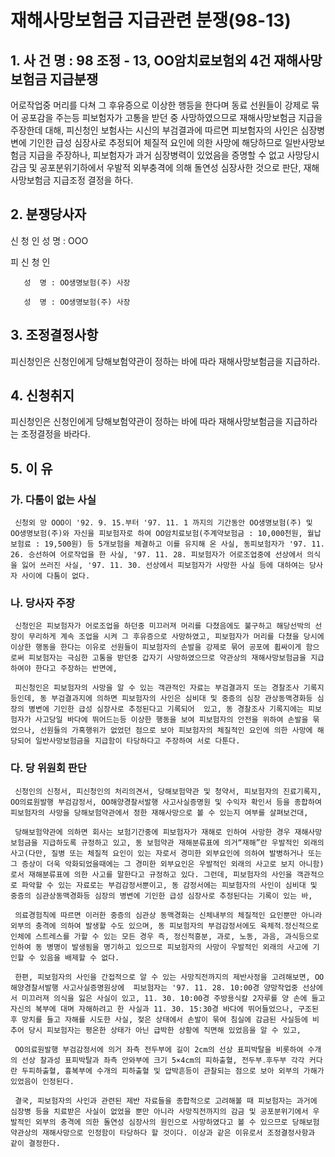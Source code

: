 # 재해사망보험금 지급관련 분쟁(98-13)

## 1. 사 건 명 : 98 조정 - 13, OO암치료보험외 4건 재해사망보험금 지급분쟁

 어로작업중 머리를 다쳐 그 후유증으로 이상한 행등을 한다며 동료 선원들이 강제로 묶어 공포감을 주는등 피보험자가 고통을 받던 중 사망하였으므로 재해사망보험금  지급을 주장한데 대해, 피신청인 보험사는 시신의 부검결과에 따르면 피보험자의 사인은 심장병변에 기인한 급성 심장사로 추정되어 체질적 요인에 의한 사망에 해당하므로 일반사망보험금 지급을 주장하나, 피보험자가 과거 심장병력이 있었음을 증명할 수 없고 사망당시 감금 및 공포분위기하에서 우발적 외부충격에 의해 돌연성 심장사한 것으로 판단, 재해사망보험금 지급조정 결정을 하다.



## 2. 분쟁당사자                                               
   신  청  인  성  명 : OOO 

   피  신  청  인 

       성  명 : OO생명보험(주) 사장

       성  명 : OO생명보험(주) 사장


## 3. 조정결정사항
   피신청인은 신청인에게 당해보험약관이 정하는 바에 따라 재해사망보험금을 지급하라.


## 4. 신청취지
   피신청인은 신청인에게 당해보험약관이 정하는 바에 따라 재해사망보험금을 지급하라는 조정결정을 바라다.


## 5. 이     유

### 가. 다툼이 없는 사실
     신청외 망 OOO이 '92. 9. 15.부터 '97. 11. 1 까지의 기간동안 OO생명보험(주) 및 OO생명보험(주)와 자신을 피보험자로 하여 OO암치료보험(주계약보험금 : 10,000천원, 월납보험료 : 19,500원) 등 5개보험을 체결하고 이를 유지해 온 사실, 동피보험자가 '97. 11. 26. 승선하여 어로작업을 한 사실, '97. 11. 28. 피보험자가 어로조업중에 선상에서 의식을 잃어 쓰러진 사실, '97. 11. 30. 선상에서 피보험자가 사망한 사실 등에 대하여는 당사자 사이에 다툼이 없다.
                               

### 나. 당사자 주장
     신청인은 피보험자가 어로조업을 하던중 미끄러져 머리를 다쳤음에도 불구하고 해당선박의 선장이 무리하게 계속 조업을 시켜 그 후유증으로 사망하였고, 피보험자가 머리를 다쳤을 당시에 이상한 행동을 한다는 이유로 선원들이 피보험자의 손발을 강제로 묶어 공포에 휩싸이게 함으로써 피보험자는 극심한 고통을 받던중 갑자기 사망하였으므로 약관상의 재해사망보험금을 지급하여야 한다고 주장하는 반면에,

     피신청인은 피보험자의 사망을 알 수 있는 객관적인 자료는 부검결과지 또는 경찰조사 기록지등인데, 동 부검결과지에 의하면 피보험자의 사인은 심비대 및 중증의 심장 관상동맥경화등 심장의 병변에 기인한 급성 심장사로 추정된다고 기록되어  있고, 동 경찰조사 기록지에는 피보험자가 사고당일 바다에 뛰어드는등 이상한 행동을 보여 피보험자의 안전을 위하여 손발을 묶었으나, 선원들의 가혹행위가 없었던 점으로 보아 피보험자의 체질적인 요인에 의한 사망에 해당되어 일반사망보험금을 지급함이 타당하다고 주장하여 서로 다툰다.


### 다. 당 위원회 판단     
     신청인의 신청서, 피신청인의 처리의견서, 당해보험약관 및 청약서, 피보험자의 진료기록지, OO의료원발행 부검감정서, OO해양경찰서발행 사고사실증명원 및 수익자 확인서 등을 종합하여 피보험자의 사망을 당해보험약관에서 정한 재해사망으로 볼 수 있는지 여부를 살펴보건대,

     당해보험약관에 의하면 회사는 보험기간중에 피보험자가 재해로 인하여 사망한 경우 재해사망보험금을 지급하도록 규정하고 있고, 동 보험약관 재해분류표에 의거“재해”란 우발적인 외래의 사고(다만, 질병 또는 체질적 요인이 있는 자로서 경미한 외부요인에 의하여 발병하거나 또는 그 증상이 더욱 악화되었을때에는 그 경미한 외부요인은 우발적인 외래의 사고로 보지 아니함)로서 재해분류표에 의한 사고를 말한다고 규정하고 있다. 그런데, 피보험자의 사인을 객관적으로 파악할 수 있는 자료로는 부검감정서뿐이고, 동 감정서에는 피보험자의 사인이 심비대 및 중증의 심관상동맥경화등 심장의 병변에 기인한 급성 심장사로 추정된다는 기록이 있는 바,  

     의료경험칙에 따르면 이러한 중증의 심관상 동맥경화는 신체내부의 체질적인 요인뿐만 아니라 외부의 충격에 의하여 발생할 수도 있으며, 동 피보험자의 부검감정서에도 육체적․정신적으로 인체에 스트레스를 가할 수 있는 모든 경우 즉, 정신적흥분, 과로, 노동, 과음, 과식등으로 인하여 동 병명이 발생됨을 명기하고 있으므로 피보험자의 사망이 우발적인 외래의 사고에 기인할 수 있음을 배제할 수 없다.

     한편, 피보험자의 사인을 간접적으로 알 수 있는 사망직전까지의 제반사정을 고려해보면, OO해양경찰서발행 사고사실증명원상에  피보험자는 '97. 11. 28. 10:00경 양망작업중 선상에서 미끄러져 의식을 잃은 사실이 있고, 11. 30. 10:00경 주방용식칼 2자루를 양 손에 들고 자신의 복부에 대며 자해하려고 한 사실과 11. 30. 15:30경 바다에 뛰어들었으나, 구조된 후 망치를 들고 자해를 시도한 사실, 젖은 상태에서 손발이 묶여 침실에 감금된 사실등에 비추어 당시 피보험자는 평온한 상태가 아닌 급박한 상황에 직면해 있었음을 알 수 있고,

     OO의료원발행 부검감정서에 의거 좌측 전두부에 길이 2cm의 선상 표피박탈을 비롯하여 수개의 선상 찰과성 표피박탈과 좌측 안와부에 크기 5×4cm의 피하출혈, 전두부․후두부 각각 커다란 두피하출혈, 흉복부에 수개의 피하출혈 및 압박흔등이 관찰되는 점으로 보아 외부의 가해가 있었음이 인정된다.
    
     결국, 피보험자의 사인과 관련된 제반 자료들을 종합적으로 고려해볼 때 피보험자는 과거에 심장병 등을 치료받은 사실이 없었을 뿐만 아니라 사망직전까지의 감금 및 공포분위기에서 우발적인 외부의 충격에 의한 돌연성 심장사의 원인으로 사망하였다고 볼 수 있으므로 당해보험약관상의 재해사망으로 인정함이 타당하다 할 것이다. 이상과 같은 이유로서 조정결정사항과 같이 결정한다.